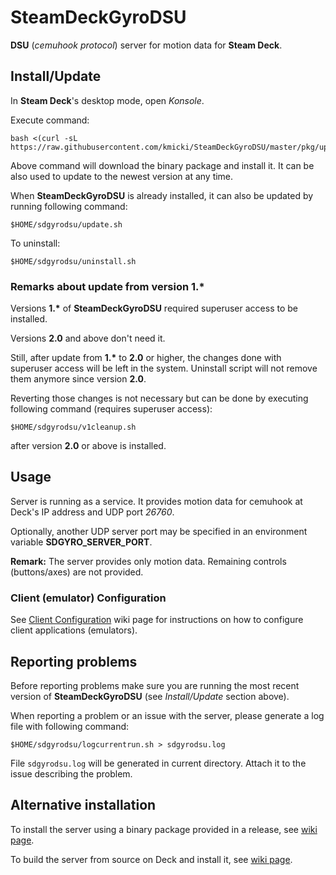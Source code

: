 # SteamDeckGyroDSU
**DSU** (*cemuhook protocol*) server for motion data for **Steam Deck**.

## Install/Update

In **Steam Deck**'s desktop mode, open *Konsole*.

Execute command:

    bash <(curl -sL https://raw.githubusercontent.com/kmicki/SteamDeckGyroDSU/master/pkg/update.sh)
    
Above command will download the binary package and install it. It can be also used to update to the newest version at any time.

When **SteamDeckGyroDSU** is already installed, it can also be updated by running following command:

    $HOME/sdgyrodsu/update.sh

To uninstall:

    $HOME/sdgyrodsu/uninstall.sh

### Remarks about update from version 1.*

Versions **1.\*** of **SteamDeckGyroDSU** required superuser access to be installed.

Versions **2.0** and above don't need it.

Still, after update from **1.\*** to **2.0** or higher, the changes done with superuser access will be left in the system.
Uninstall script will not remove them anymore since version **2.0**.

Reverting those changes is not necessary but can be done by executing following command (requires superuser access):

    $HOME/sdgyrodsu/v1cleanup.sh

after version **2.0** or above is installed.
    
## Usage

Server is running as a service. It provides motion data for cemuhook at Deck's IP address and UDP port *26760*.

Optionally, another UDP server port may be specified in an environment variable **SDGYRO_SERVER_PORT**.

**Remark:** The server provides only motion data. Remaining controls (buttons/axes) are not provided.

### Client (emulator) Configuration

See [Client Configuration](https://github.com/kmicki/SteamDeckGyroDSU/wiki/Client-Configuration) wiki page for instructions on how to configure client applications (emulators).

## Reporting problems

Before reporting problems make sure you are running the most recent version of **SteamDeckGyroDSU** (see *Install/Update* section above).

When reporting a problem or an issue with the server, please generate a log file with following command:

    $HOME/sdgyrodsu/logcurrentrun.sh > sdgyrodsu.log
    
File `sdgyrodsu.log` will be generated in current directory. Attach it to the issue describing the problem.

## Alternative installation

To install the server using a binary package provided in a release, see [wiki page](https://github.com/kmicki/SteamDeckGyroDSU/wiki/Alternative-installation-instructions).

To build the server from source on Deck and install it, see [wiki page](https://github.com/kmicki/SteamDeckGyroDSU/wiki/Build-and-install-from-source).

